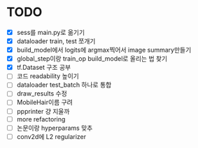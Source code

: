 # TODO

- [x] sess를 main.py로 옮기기
- [x] dataloader train, test 쪼개기
- [x] build_model에서 logits에 argmax찍어서 image summary만들기
- [x] global_step이랑 train_op build_model로 올리는 법 찾기
- [x] tf.Dataset 구조 공부
- [ ] 코드 readability 높이기
- [ ] dataloader test_batch 하나로 통합
- [ ] draw_results 수정
- [ ] MobileHair이름 구려
- [ ] ppprinter 걍 지울까
- [ ] more refactoring
- [ ] 논문이랑 hyperparams 맞추
- [ ] conv2d에 L2 regularizer 

